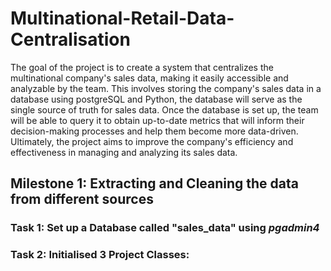 # Multinational-Retail-Data-Centralisation

The goal of the project is to create a system that centralizes the multinational company's sales data, making it easily accessible and analyzable by the team. This involves storing the company's sales data in a database using postgreSQL and Python, the database will serve as the single source of truth for sales data. Once the database is set up, the team will be able to query it to obtain up-to-date metrics that will inform their decision-making processes and help them become more data-driven. Ultimately, the project aims to improve the company's efficiency and effectiveness in managing and analyzing its sales data.

## Milestone 1: Extracting and Cleaning the data from different sources

### Task 1: Set up a Database called **"sales_data"** using *pgadmin4*

### Task 2: Initialised 3 Project Classes: 